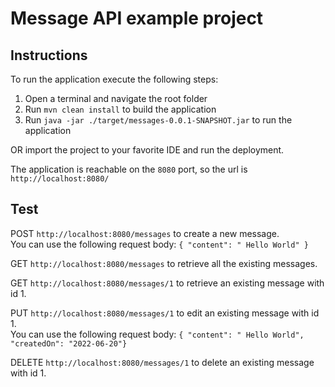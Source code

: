 # Message API example project

## Instructions

To run the application execute the following steps:

1. Open a terminal and navigate the root folder 
2. Run `mvn clean install` to build the application
3. Run `java -jar ./target/messages-0.0.1-SNAPSHOT.jar` to run the application

OR import the project to your favorite IDE and run the deployment.

The application is reachable on the `8080` port, so the url is `http://localhost:8080/`

## Test

POST `http://localhost:8080/messages` to create a new message.<br> 
You can use the following request body: `{ "content": " Hello World" }`

GET `http://localhost:8080/messages` to retrieve all the existing messages.

GET `http://localhost:8080/messages/1` to retrieve an existing message with id 1.

PUT `http://localhost:8080/messages/1` to edit an existing message with id 1.<br>
You can use the following request body: `{ "content": " Hello World", "createdOn": "2022-06-20"}`

DELETE `http://localhost:8080/messages/1` to delete an existing message with id 1.

